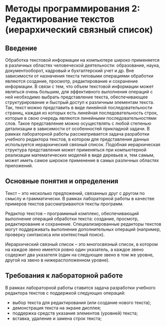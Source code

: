 # Методы программирования 2: Редактирование текстов (иерархический связный список)

## Введение

  Обработка текстовой информации на компьютере широко применяется в различных
областях человеческой деятельности: образование, наука, документооборот, кадровый и
бухгалтерский учет и др. Вне зависимости от назначения текста типовыми операциями
обработки являются создание, просмотр, редактирование и сохранение информации. В связи
с тем, что объем текстовой информации может являться очень большим, для эффективного
выполнения операций с ней необходимо выбрать представление текста, обеспечивающее
структурирование и быстрый доступ к различным элементам текста. Так, текст можно
представить в виде линейной последовательности страниц, каждая из которых есть линейная
последовательность строк, которые в свою очередь являются линейными
последовательностями слов. Такое представление можно осуществлять с любой степенью
детализации в зависимости от особенностей прикладной задачи.
В рамках лабораторной работы рассматривается задача разработки учебного редактора
текстов, в котором для представления данных используется иерархический связный список.
Подобная иерархическая структура представления может применяться при компьютерной
реализации математических моделей в виде деревьев и, тем самым, может иметь самое
широкое применение в самых различных областях приложений. 

## Основные понятия и определения

  Текст – это несколько предложений, связанных друг с другом по смыслу и
грамматически. В рамках лабораторной работы в качестве примеров текстов рассматриваются
тексты программ.

  Редактор текстов – программный комплекс, обеспечивающий выполнение операций
обработки текста: создание, просмотр, редактирование и сохранение. Специализированные
редакторы текстов могут поддерживать выполнение дополнительных операций (например,
проверку синтаксиса или контекстный поиск).

  Иерархический связный список – это многосвязный список, в котором на каждое звено
имеется ровно один указатель, а каждое звено содержит два указателя (один на следующее
звено в том же уровне, другой на звено в нижерасположенном уровне).

## Требования к лабораторной работе

В рамках лабораторной работы ставится задача разработки учебного редактора текстов с
поддержкой следующих операций:
- выбор текста для редактирования (или создание нового текста);
- демонстрация текста на экране дисплея;
- поддержка средств указания элементов (уровней) текста;
- вставка, удаление и замена строк текста;
